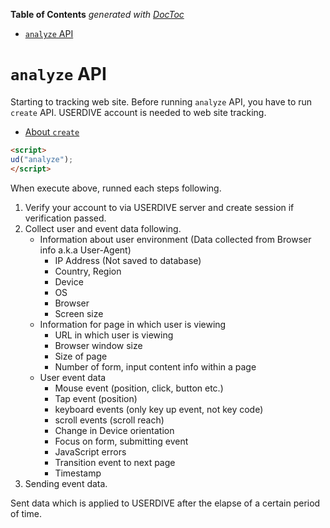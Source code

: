 <!-- START doctoc generated TOC please keep comment here to allow auto update -->
<!-- DON'T EDIT THIS SECTION, INSTEAD RE-RUN doctoc TO UPDATE -->
**Table of Contents**  *generated with [DocToc](https://github.com/thlorenz/doctoc)*

- [`analyze` API](#analyze-api)

<!-- END doctoc generated TOC please keep comment here to allow auto update -->

# `analyze` API

Starting to tracking web site.
Before running `analyze` API, you have to run `create` API.
USERDIVE account is needed to web site tracking.

- [About `create`](./create.html)

```html
<script>
ud("analyze");
</script>
```

When execute above, runned each steps following.

1. Verify your account to via USERDIVE server and create session if verification passed.
1. Collect user and event data following.
    - Information about user environment (Data collected from Browser info a.k.a User-Agent)
        - IP Address (Not saved to database)
        - Country, Region
        - Device
        - OS
        - Browser
        - Screen size
    - Information for page in which user is viewing
        - URL in which user is viewing
        - Browser window size
        - Size of page
        - Number of form, input content info within a page
    - User event data
        - Mouse event (position, click, button etc.)
        - Tap event (position)
        - keyboard events (only key up event, not key code)
        - scroll events (scroll reach)
        - Change in Device orientation
        - Focus on form, submitting event
        - JavaScript errors
        - Transition event to next page
        - Timestamp
1. Sending event data.

Sent data which is applied to USERDIVE after the elapse of a certain period of time.
